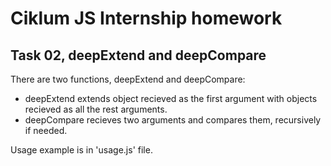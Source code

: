# Ciklum JS Internship homework

## Task 02, deepExtend and deepCompare

There are two functions, deepExtend and deepCompare:
- deepExtend extends object recieved as the first argument with objects recieved as all the rest arguments.
- deepCompare recieves two arguments and compares them, recursively if needed.

Usage example is in 'usage.js' file.
